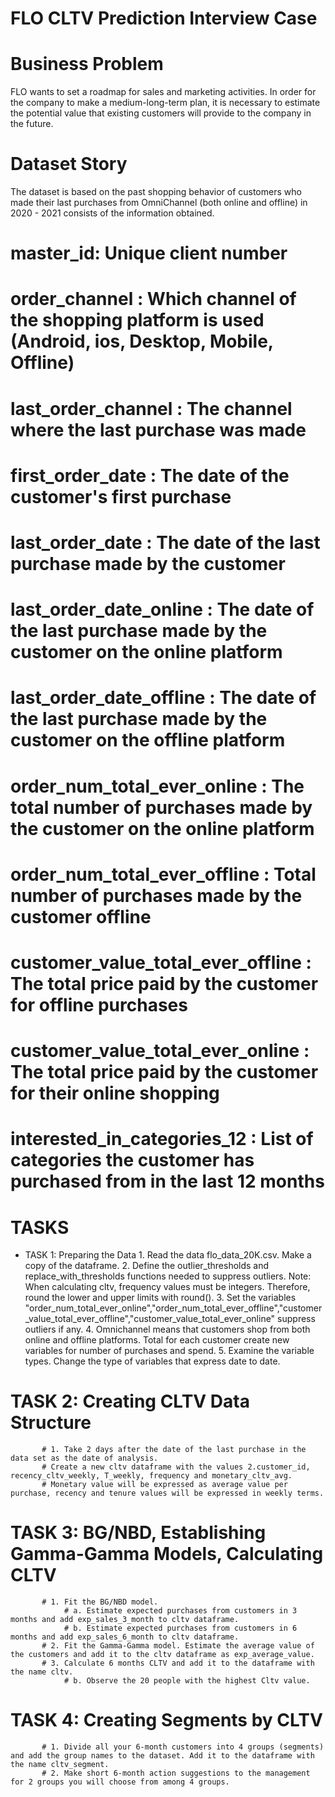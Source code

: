 # FLO CLTV Prediction Interview Case

# Business Problem
FLO wants to set a roadmap for sales and marketing activities.
In order for the company to make a medium-long-term plan, it is necessary to estimate the potential value that existing customers will provide to the company in the future.

# Dataset Story
The dataset is based on the past shopping behavior of customers who made their last purchases from OmniChannel (both online and offline) in 2020 - 2021 consists of the information obtained.

# master_id: Unique client number
# order_channel : Which channel of the shopping platform is used (Android, ios, Desktop, Mobile, Offline)
# last_order_channel : The channel where the last purchase was made
# first_order_date : The date of the customer's first purchase
# last_order_date : The date of the last purchase made by the customer
# last_order_date_online : The date of the last purchase made by the customer on the online platform
# last_order_date_offline : The date of the last purchase made by the customer on the offline platform
# order_num_total_ever_online : The total number of purchases made by the customer on the online platform
# order_num_total_ever_offline : Total number of purchases made by the customer offline
# customer_value_total_ever_offline : The total price paid by the customer for offline purchases
# customer_value_total_ever_online : The total price paid by the customer for their online shopping
# interested_in_categories_12 : List of categories the customer has purchased from in the last 12 months



# TASKS

- TASK 1: Preparing the Data
           1. Read the data flo_data_20K.csv. Make a copy of the dataframe.
           2. Define the outlier_thresholds and replace_with_thresholds functions needed to suppress outliers.
           Note: When calculating cltv, frequency values ​​must be integers. Therefore, round the lower and upper limits with round().
           3. Set the variables "order_num_total_ever_online","order_num_total_ever_offline","customer_value_total_ever_offline","customer_value_total_ever_online"  suppress outliers if any.
           4. Omnichannel means that customers shop from both online and offline platforms. Total for each customer create new variables for number of purchases and spend.
           5. Examine the variable types. Change the type of variables that express date to date.

# TASK 2: Creating CLTV Data Structure
           # 1. Take 2 days after the date of the last purchase in the data set as the date of analysis.
           # Create a new cltv dataframe with the values ​​2.customer_id, recency_cltv_weekly, T_weekly, frequency and monetary_cltv_avg.
           # Monetary value will be expressed as average value per purchase, recency and tenure values ​​will be expressed in weekly terms.


# TASK 3: BG/NBD, Establishing Gamma-Gamma Models, Calculating CLTV
           # 1. Fit the BG/NBD model.
                # a. Estimate expected purchases from customers in 3 months and add exp_sales_3_month to cltv dataframe.
                # b. Estimate expected purchases from customers in 6 months and add exp_sales_6_month to cltv dataframe.
           # 2. Fit the Gamma-Gamma model. Estimate the average value of the customers and add it to the cltv dataframe as exp_average_value.
           # 3. Calculate 6 months CLTV and add it to the dataframe with the name cltv.
                # b. Observe the 20 people with the highest Cltv value.

# TASK 4: Creating Segments by CLTV
           # 1. Divide all your 6-month customers into 4 groups (segments) and add the group names to the dataset. Add it to the dataframe with the name cltv_segment.
           # 2. Make short 6-month action suggestions to the management for 2 groups you will choose from among 4 groups.
